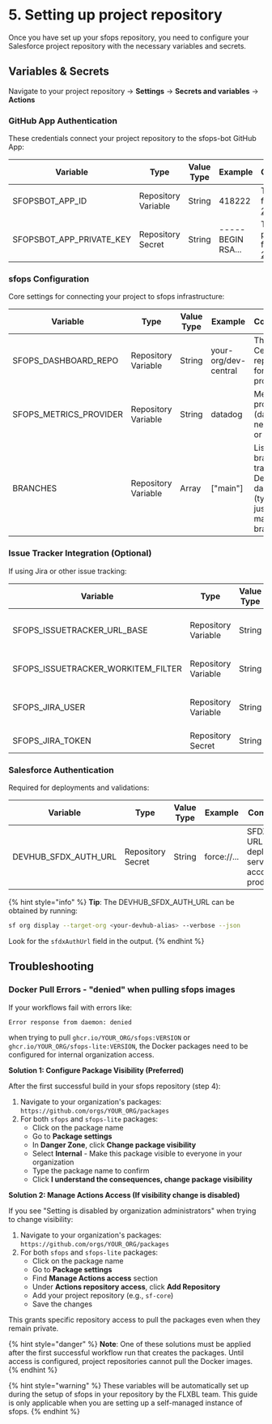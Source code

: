 # 5. Setting up project repository

Once you have set up your sfops repository, you need to configure your Salesforce project repository with the necessary variables and secrets.

## Variables & Secrets

Navigate to your project repository → **Settings** → **Secrets and variables** → **Actions**

### GitHub App Authentication

These credentials connect your project repository to the sfops-bot GitHub App:

| Variable                 | Type                | Value Type | Example           | Comments                                     |
|--------------------------|---------------------|------------|-------------------|----------------------------------------------|
| SFOPSBOT_APP_ID          | Repository Variable | String     | 418222            | The App ID from [step 2](github-app.md)      |
| SFOPSBOT_APP_PRIVATE_KEY | Repository Secret   | String     | -----BEGIN RSA... | The private key from [step 2](github-app.md) |

### sfops Configuration

Core settings for connecting your project to sfops infrastructure:

| Variable               | Type                | Value Type | Example              | Comments                                                                                 |
|------------------------|---------------------|------------|----------------------|------------------------------------------------------------------------------------------|
| SFOPS_DASHBOARD_REPO   | Repository Variable | String     | your-org/dev-central | The Dev Central repository for this project                                              |
| SFOPS_METRICS_PROVIDER | Repository Variable | String     | datadog              | Metrics provider (datadog, newrelic, or splunk)                                          |
| BRANCHES               | Repository Variable | Array      | ["main"]             | List of branches tracked in DevCentral dashboard (typically just your main/trunk branch) |

### Issue Tracker Integration (Optional)

If using Jira or other issue tracking:

| Variable                           | Type                | Value Type | Example                  | Comments                       |
|------------------------------------|---------------------|------------|--------------------------|--------------------------------|
| SFOPS_ISSUETRACKER_URL_BASE        | Repository Variable | String     | https://jira.example.com | Base URL of your issue tracker |
| SFOPS_ISSUETRACKER_WORKITEM_FILTER | Repository Variable | String     | (FGK\|FFK)-[0-9]{3,4}    | Regex pattern for issue IDs    |
| SFOPS_JIRA_USER                    | Repository Variable | String     | username@jira.com        | Jira username for integration  |
| SFOPS_JIRA_TOKEN                   | Repository Secret   | String     | jira_token_xyz           | Jira API token                 |

### Salesforce Authentication

Required for deployments and validations:

| Variable             | Type              | Value Type | Example     | Comments                                                       |
|----------------------|-------------------|------------|-------------|----------------------------------------------------------------|
| DEVHUB_SFDX_AUTH_URL | Repository Secret | String     | force://... | SFDX Auth URL of your deployment service account in production |

{% hint style="info" %}
**Tip**: The DEVHUB_SFDX_AUTH_URL can be obtained by running:
```bash
sf org display --target-org <your-devhub-alias> --verbose --json
```
Look for the `sfdxAuthUrl` field in the output.
{% endhint %}

## Troubleshooting

### Docker Pull Errors - "denied" when pulling sfops images

If your workflows fail with errors like:
```
Error response from daemon: denied
```
when trying to pull `ghcr.io/YOUR_ORG/sfops:VERSION` or `ghcr.io/YOUR_ORG/sfops-lite:VERSION`, the Docker packages need to be configured for internal organization access.

**Solution 1: Configure Package Visibility (Preferred)**

After the first successful build in your sfops repository (step 4):

1. Navigate to your organization's packages: `https://github.com/orgs/YOUR_ORG/packages`
2. For both `sfops` and `sfops-lite` packages:
   - Click on the package name
   - Go to **Package settings**
   - In **Danger Zone**, click **Change package visibility**
   - Select **Internal** - Make this package visible to everyone in your organization
   - Type the package name to confirm
   - Click **I understand the consequences, change package visibility**

**Solution 2: Manage Actions Access (If visibility change is disabled)**

If you see "Setting is disabled by organization administrators" when trying to change visibility:

1. Navigate to your organization's packages: `https://github.com/orgs/YOUR_ORG/packages`
2. For both `sfops` and `sfops-lite` packages:
   - Click on the package name
   - Go to **Package settings**
   - Find **Manage Actions access** section
   - Under **Actions repository access**, click **Add Repository**
   - Add your project repository (e.g., `sf-core`)
   - Save the changes

This grants specific repository access to pull the packages even when they remain private.

{% hint style="danger" %}
**Note**: One of these solutions must be applied after the first successful workflow run that creates the packages. Until access is configured, project repositories cannot pull the Docker images.
{% endhint %}

{% hint style="warning" %}
These variables will be automatically set up during the setup of sfops in your repository by the FLXBL team. This guide is only applicable when you are setting up a self-managed instance of sfops.
{% endhint %}